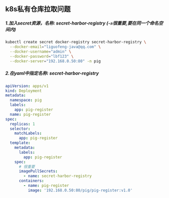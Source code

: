 ## k8s私有仓库拉取问题

##### 1.加入secret资源，名称: secret-harbor-registry (`-n`很重要,要在同一个命名空间内)

```sh
kubectl create secret docker-registry secret-harbor-registry \
  --docker-email="liguofeng-java@qq.com" \
  --docker-username="admin" \
  --docker-password="lbf123" \
  --docker-server="192.168.0.50:80" -n pig
```

##### 2.在yaml中指定名称: secret-harbor-registry

```yaml
apiVersion: apps/v1
kind: Deployment
metadata:
  namespace: pig
  labels:
    app: pig-register
  name: pig-register
spec:
  replicas: 1
  selector:
    matchLabels:
      app: pig-register
  template:
    metadata:
      labels:
        app: pig-register
    spec:
      # 很重要
      imagePullSecrets:
        - name: secret-harbor-registry
      containers:
        - name: pig-register
          image: '192.168.0.50:80/pig/pig-register:v1.0'
```

